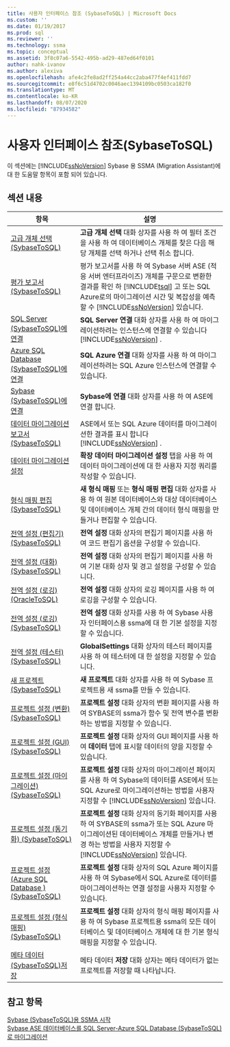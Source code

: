 ```yaml
---
title: 사용자 인터페이스 참조 (SybaseToSQL) | Microsoft Docs
ms.custom: ''
ms.date: 01/19/2017
ms.prod: sql
ms.reviewer: ''
ms.technology: ssma
ms.topic: conceptual
ms.assetid: 3f8c07a6-5542-495b-ad29-487ed64f0101
author: nahk-ivanov
ms.author: alexiva
ms.openlocfilehash: afe4c2fe8ad2ff254a44cc2aba477f4ef411fdd7
ms.sourcegitcommit: e8f6c51d4702c0046aec1394109bc0503ca182f0
ms.translationtype: MT
ms.contentlocale: ko-KR
ms.lasthandoff: 08/07/2020
ms.locfileid: "87934582"
---
```

# <a name="user-interface-reference-sybasetosql"></a>사용자 인터페이스 참조(SybaseToSQL)
이 섹션에는 [!INCLUDE[ssNoVersion](../../includes/ssnoversion-md.md)] Sybase 용 SSMA (Migration Assistant)에 대 한 도움말 항목이 포함 되어 있습니다.  
  
## <a name="in-this-section"></a>섹션 내용  
  
|항목|설명|  
|---------|---------------|  
|[고급 개체 선택 &#40;SybaseToSQL&#41;](../../ssma/sybase/advanced-object-selection-sybasetosql.md)|**고급 개체 선택** 대화 상자를 사용 하 여 필터 조건을 사용 하 여 데이터베이스 개체를 찾은 다음 해당 개체를 선택 하거나 선택 취소 합니다.|  
|[평가 보고서 &#40;SybaseToSQL&#41;](../../ssma/sybase/assessment-report-sybasetosql.md)|평가 보고서를 사용 하 여 Sybase 서버 ASE (적응 서버 엔터프라이즈) 개체를 구문으로 변환한 결과를 확인 하 [!INCLUDE[tsql](../../includes/tsql-md.md)] 고 또는 SQL Azure로의 마이그레이션 시간 및 복잡성을 예측할 수 [!INCLUDE[ssNoVersion](../../includes/ssnoversion-md.md)] 있습니다.|  
|[SQL Server &#40;SybaseToSQL&#41;에 연결](../../ssma/sybase/connect-to-sql-server-sybasetosql.md)|**SQL Server 연결** 대화 상자를 사용 하 여 마이그레이션하려는 인스턴스에 연결할 수 있습니다 [!INCLUDE[ssNoVersion](../../includes/ssnoversion-md.md)] .|  
|[Azure SQL Database &#40;SybaseToSQL&#41;에 연결](../../ssma/sybase/connect-to-azure-sql-db-sybasetosql.md)|**SQL Azure 연결** 대화 상자를 사용 하 여 마이그레이션하려는 SQL Azure 인스턴스에 연결할 수 있습니다.|  
|[Sybase &#40;SybaseToSQL&#41;에 연결](../../ssma/sybase/connect-to-sybase-sybasetosql.md)|**Sybase에 연결** 대화 상자를 사용 하 여 ASE에 연결 합니다.|  
|[데이터 마이그레이션 보고서 &#40;SybaseToSQL&#41;](../../ssma/sybase/data-migration-report-sybasetosql.md)|ASE에서 또는 SQL Azure 데이터를 마이그레이션한 결과를 표시 합니다 [!INCLUDE[ssNoVersion](../../includes/ssnoversion-md.md)] .|  
|[데이터 마이그레이션 설정](data-migration-settings-sybasetosql.md)|**확장 데이터 마이그레이션 설정** 탭을 사용 하 여 데이터 마이그레이션에 대 한 사용자 지정 쿼리를 작성할 수 있습니다.|  
|[형식 매핑 편집 &#40;SybaseToSQL&#41;](../../ssma/sybase/edit-type-mapping-sybasetosql.md)|**새 형식 매핑** 또는 **형식 매핑 편집** 대화 상자를 사용 하 여 원본 데이터베이스와 대상 데이터베이스 및 데이터베이스 개체 간의 데이터 형식 매핑을 만들거나 편집할 수 있습니다.|  
|[전역 설정 &#40;편집기&#41; &#40;SybaseToSQL&#41;](../../ssma/sybase/global-settings-editor-sybasetosql.md)|**전역 설정** 대화 상자의 편집기 페이지를 사용 하 여 코드 편집기 옵션을 구성할 수 있습니다.|  
|[전역 설정 &#40;대화&#41;  &#40;SybaseToSQL&#41;](../../ssma/sybase/global-settings-dialogs-sybasetosql.md)|**전역 설정** 대화 상자의 편집기 페이지를 사용 하 여 기본 대화 상자 및 경고 설정을 구성할 수 있습니다.|  
|[전역 설정 &#40;로깅&#41; &#40;OracleToSQL&#41;](../../ssma/oracle/global-settings-logging-oracletosql.md)|**전역 설정** 대화 상자의 로깅 페이지를 사용 하 여 로깅을 구성할 수 있습니다.|  
|[전역 설정 &#40;로깅&#41; &#40;SybaseToSQL&#41;](../../ssma/sybase/global-settings-logging-sybasetosql.md)|**전역 설정** 대화 상자를 사용 하 여 Sybase 사용자 인터페이스용 ssma에 대 한 기본 설정을 지정할 수 있습니다.|  
|[전역 설정 &#40;테스터&#41; &#40;SybaseToSQL&#41;](../../ssma/sybase/global-settings-tester-sybasetosql.md)|**GlobalSettings** 대화 상자의 테스터 페이지를 사용 하 여 테스터에 대 한 설정을 지정할 수 있습니다.|  
|[새 프로젝트 &#40;SybaseToSQL&#41;](../../ssma/sybase/new-project-sybasetosql.md)|**새 프로젝트** 대화 상자를 사용 하 여 Sybase 프로젝트용 새 ssma를 만들 수 있습니다.|  
|[프로젝트 설정 &#40;변환&#41; &#40;SybaseToSQL&#41;](../../ssma/sybase/project-settings-conversion-sybasetosql.md)|**프로젝트 설정** 대화 상자의 변환 페이지를 사용 하 여 SYBASE의 ssma가 함수 및 전역 변수를 변환 하는 방법을 지정할 수 있습니다.|  
|[프로젝트 설정 &#40;GUI&#41; &#40;SybaseToSQL&#41;](../../ssma/sybase/project-settings-gui-sybasetosql.md)|**프로젝트 설정** 대화 상자의 GUI 페이지를 사용 하 여 **데이터** 탭에 표시할 데이터의 양을 지정할 수 있습니다.|  
|[프로젝트 설정 &#40;마이그레이션&#41; &#40;SybaseToSQL&#41;](../../ssma/sybase/project-settings-migration-sybasetosql.md)|**프로젝트 설정** 대화 상자의 마이그레이션 페이지를 사용 하 여 Sybase의 데이터를 ASE에서 또는 SQL Azure로 마이그레이션하는 방법을 사용자 지정할 수 [!INCLUDE[ssNoVersion](../../includes/ssnoversion-md.md)] 있습니다.|  
|[프로젝트 설정 &#40;동기화&#41; &#40;SybaseToSQL&#41;](../../ssma/sybase/project-settings-synchronization-sybasetosql.md)|**프로젝트 설정** 대화 상자의 동기화 페이지를 사용 하 여 SYBASE의 ssma가 또는 SQL Azure 마이그레이션된 데이터베이스 개체를 만들거나 변경 하는 방법을 사용자 지정할 수 [!INCLUDE[ssNoVersion](../../includes/ssnoversion-md.md)] 있습니다.|  
|[프로젝트 설정 &#40;Azure SQL Database &#41; &#40;SybaseToSQL&#41;](../../ssma/sybase/project-settings-azure-sql-db-sybasetosql.md)|**프로젝트 설정** 대화 상자의 SQL Azure 페이지를 사용 하 여 Sybase에서 SQL Azure로 데이터를 마이그레이션하는 연결 설정을 사용자 지정할 수 있습니다.|  
|[프로젝트 설정 &#40;형식 매핑&#41; &#40;SybaseToSQL&#41;](../../ssma/sybase/project-settings-type-mapping-sybasetosql.md)|**프로젝트 설정** 대화 상자의 형식 매핑 페이지를 사용 하 여 Sybase 프로젝트용 ssma의 모든 데이터베이스 및 데이터베이스 개체에 대 한 기본 형식 매핑을 지정할 수 있습니다.|  
|[메타 데이터 &#40;SybaseToSQL&#41;저장](../../ssma/sybase/save-metadata-sybasetosql.md)|메타 데이터 **저장** 대화 상자는 메타 데이터가 없는 프로젝트를 저장할 때 나타납니다.|  
  
## <a name="see-also"></a>참고 항목  
[Sybase &#40;SybaseToSQL&#41;용 SSMA 시작](../../ssma/sybase/getting-started-with-ssma-for-sybase-sybasetosql.md)  
[Sybase ASE 데이터베이스를 SQL Server-Azure SQL Database &#40;SybaseToSQL&#41;로 마이그레이션](../../ssma/sybase/migrating-sybase-ase-databases-to-sql-server-azure-sql-db-sybasetosql.md)  
  
